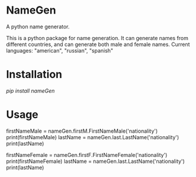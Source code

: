 # NameGen
A python name generator.

This is a python package for name generation. It can generate names from different countries, and can generate both male and female names.
Current languages: "american", "russian", "spanish"

# Installation
<i>pip install nameGen</i>

# Usage
firstNameMale = nameGen.firstM.FirstNameMale('nationality')
print(firstNameMale)
lastName = nameGen.last.LastName('nationality')
print(lastName)

firstNameFemale = nameGen.firstF.FirstNameFemale('nationality')
print(firstNameFemale)
lastName = nameGen.last.LastName('nationality')
print(lastName)